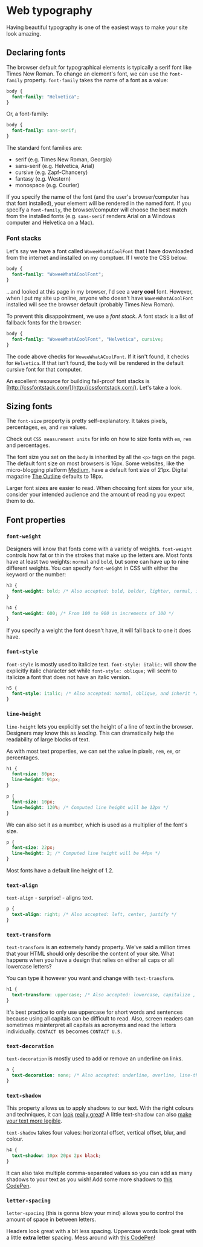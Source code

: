 <!-- Student takeaway: -->
<!--Student will be able to:
- Write a font stack
- Correctly predict which font will render in a user's browser
- Use any of the font properties mentioned
 -->

# Web typography

Having beautiful typography is one of the easiest ways to make your site look amazing.

## Declaring fonts

The browser default for typographical elements is typically a serif font like Times New Roman. To change an element's font, we can use the `font-family` property. `font-family` takes the name of a font as a value:

```css
body {
  font-family: "Helvetica";
}
```

Or, a font-family:

```css
body {
  font-family: sans-serif;
}
```

The standard font families are:

* serif (e.g. Times New Roman, Georgia)
* sans-serif (e.g. Helvetica, Arial)
* cursive (e.g. Zapf-Chancery)
* fantasy (e.g. Western)
* monospace (e.g. Courier)

If you specify the name of the font (and the user's browser/computer has that font installed), your element will be rendered in the named font. If you specify a `font-family`, the browser/computer will choose the best match from the installed fonts (e.g. `sans-serif` renders Arial on a Windows computer and Helvetica on a Mac).

### Font stacks

Let's say we have a font called `WoweeWhatACoolFont` that I have downloaded from the internet and installed on my comptuer. If I wrote the CSS below:

```css
body {
  font-family: "WoweeWhatACoolFont";
}
```

...and looked at this page in my browser, I'd see a **very cool** font. However, when I put my site up online, anyone who doesn't have `WoweeWhatACoolFont` installed will see the browser default (probably Times New Roman).

To prevent this disappointment, we use a _font stack_. A font stack is a list of fallback fonts for the browser:

```css
body {
  font-family: "WoweeWhatACoolFont", "Helvetica", cursive;
}
```

The code above checks for `WoweeWhatACoolFont`. If it isn't found, it checks for `Helvetica`. If that isn't found, the `body` will be rendered in the default cursive font for that computer.

An excellent resource for building fail-proof font stacks is [http://cssfontstack.com/](http://cssfontstack.com/). Let's take a look.

## Sizing fonts

The `font-size` property is pretty self-explanatory. It takes pixels, percentages, `em`, and `rem` values.

Check out `CSS measurement units` for info on how to size fonts with `em`, `rem` and percentages.

The font size you set on the `body` is inherited by all the `<p>` tags on the page. The default font size on most browsers is 16px. Some websites, like the micro-blogging platform [Medium](https://medium.com/@martin.breuss/finding-a-useful-dictionary-api-52084a01503d), have a default font size of 21px. Digital magazine [The Outline](https://theoutline.com/post/6447/ethics-in-news-consumption?zd=1&zi=6alzzi65) defaults to 18px.

Larger font sizes are easier to read. When choosing font sizes for your site, consider your intended audience and the amount of reading you expect them to do.

## Font properties

### `font-weight`

Designers will know that fonts come with a variety of weights. `font-weight` controls how fat or thin the strokes that make up the letters are. Most fonts have at least two weights: `normal` and `bold`, but some can have up to nine different weights. You can specify `font-weight` in CSS with either the keyword or the number:

```css
h3 {
  font-weight: bold; /* Also accepted: bold, bolder, lighter, normal, inherit */
}

h4 {
  font-weight: 600; /* From 100 to 900 in increments of 100 */
}
```

If you specify a weight the font doesn't have, it will fall back to one it does have.

### `font-style`

`font-style` is mostly used to italicize text. `font-style: italic;` will show the explicitly italic character set while `font-style: oblique;` will seem to italicize a font that does not have an italic version.

```css
h5 {
  font-style: italic; /* Also accepted: normal, oblique, and inherit */
}
```

### `line-height`

`line-height` lets you explicitly set the height of a line of text in the browser. Designers may know this as _leading_. This can dramatically help the readability of large blocks of text.

As with most text properties, we can set the value in pixels, `rem`, `em`, or percentages.

```css
h1 {
  font-size: 80px;
  line-height: 91px;
}

p {
  font-size: 10px;
  line-height: 120%; /* Computed line height will be 12px */
}
```

We can also set it as a number, which is used as a multiplier of the font's size.

```css
p {
  font-size: 22px;
  line-height: 2; /* Computed line height will be 44px */
}
```

Most fonts have a default line height of 1.2.

### `text-align`

`text-align` - surprise! - aligns text.

```css
p {
  text-align: right; /* Also accepted: left, center, justify */
}
```

### `text-transform`

`text-transform` is an extremely handy property. We've said a million times that your HTML should only describe the content of your site. What happens when you have a design that relies on either all caps or all lowercase letters?

You can type it however you want and change with `text-transform`.

```css
h1 {
  text-transform: uppercase; /* Also accepted: lowercase, capitalize , inherit */
}
```

It's best practice to only use uppercase for short words and sentences because using all capitals can be difficult to read. Also, screen readers can sometimes misinterpret all capitals as acronyms and read the letters individually. `CONTACT US` becomes `CONTACT U.S.`

### `text-decoration`

`text-decoration` is mostly used to add or remove an underline on links.

```css
a {
  text-decoration: none; /* Also accepted: underline, overline, line-through*/
}
```

### `text-shadow`

This property allows us to apply shadows to our text. With the right colours and techniques, it can [look](https://codepen.io/juanbrujo/pen/yGpAK) [really great](https://codepen.io/hugo/pen/nwivF)! A little text-shadow can also [make your text more legible](https://twitter.com/steveschoger/status/880449411150753792).

`text-shadow` takes four values: horizontal offset, vertical offset, blur, and colour.

```css
h4 {
  text-shadow: 10px 20px 2px black;
}
```

It can also take multiple comma-separated values so you can add as many shadows to your text as you wish! Add some more shadows to [this CodePen](https://codepen.io/zkdan/pen/XygdxX).

### `letter-spacing`

`letter-spacing` (this is gonna blow your mind) allows you to control the amount of space in between letters.

Headers look great with a bit less spacing. Uppercase words look great with a little **extra** letter spacing. Mess around with [this CodePen](https://codepen.io/zkdan/pen/WYOwVq)!
